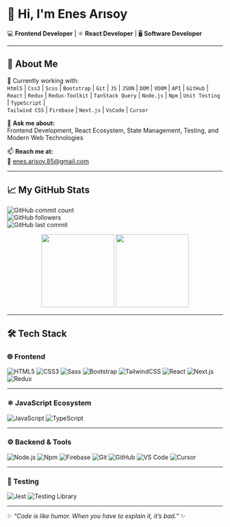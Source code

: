 # 👋 Hi, I'm Enes Arısoy  

💻 **Frontend Developer** | ⚛️ **React Developer** | 🖥️ **Software Developer**  

---

## 🚀 About Me  
🌱 Currently working with:  
`Html5` | `Css3` | `Scss` | `Bootstrap` | `Git` | `JS` | `JSON` | `DOM` | `VDOM` | `API` | `GitHub` |  
`React` | `Redux` | `Redux-Toolkit` | `TanStack Query` | `Node.js` | `Npm` | `Unit Testing` | `TypeScript` |  
`Tailwind CSS` | `Firebase` | `Next.js` | `VsCode` | `Cursor`

💬 **Ask me about:**  
Frontend Development, React Ecosystem, State Management, Testing, and Modern Web Technologies  

📫 **Reach me at:**  
📧 enes.arisoy.85@gmail.com  

---

## 📈 My GitHub Stats

![GitHub commit count](https://komarev.com/ghpvc/?username=enes-arisoy&color=blue&style=flat-square)  
![GitHub followers](https://img.shields.io/github/followers/enes-arisoy?label=Takipçi&style=for-the-badge)  
![GitHub last commit](https://img.shields.io/github/last-commit/enes-arisoy/enes-arisoy?color=green&style=for-the-badge)  

<p align="center">
  <img src="https://github-readme-stats.vercel.app/api?username=enes-arisoy&show_icons=true&theme=radical" height="170" />
  <img src="https://github-readme-stats.vercel.app/api/top-langs/?username=enes-arisoy&layout=compact&theme=radical" height="170"/>
</p>

---

## 🛠️ Tech Stack  

### 🌐 Frontend  
![HTML5](https://img.shields.io/badge/-HTML5-E34F26?style=for-the-badge&logo=html5&logoColor=fff) ![CSS3](https://img.shields.io/badge/-CSS3-1572B6?style=for-the-badge&logo=css3&logoColor=fff) ![Sass](https://img.shields.io/badge/-Sass-CC6699?style=for-the-badge&logo=sass&logoColor=fff) ![Bootstrap](https://img.shields.io/badge/-Bootstrap-7952B3?style=for-the-badge&logo=bootstrap&logoColor=fff) ![TailwindCSS](https://img.shields.io/badge/-TailwindCSS-38B2AC?style=for-the-badge&logo=tailwindcss&logoColor=fff) ![React](https://img.shields.io/badge/-React-61DAFB?style=for-the-badge&logo=react&logoColor=000) ![Next.js](https://img.shields.io/badge/-Next.js-000000?style=for-the-badge&logo=next.js&logoColor=fff) ![Redux](https://img.shields.io/badge/-Redux-764ABC?style=for-the-badge&logo=redux&logoColor=fff)  

---

### ⚛️ JavaScript Ecosystem  
![JavaScript](https://img.shields.io/badge/-JavaScript-F7DF1E?style=for-the-badge&logo=javascript&logoColor=000) ![TypeScript](https://img.shields.io/badge/-TypeScript-3178C6?style=for-the-badge&logo=typescript&logoColor=fff)  

---

### ⚙️ Backend & Tools  
![Node.js](https://img.shields.io/badge/-Node.js-339933?style=for-the-badge&logo=node.js&logoColor=fff) ![Npm](https://img.shields.io/badge/-Npm-CB3837?style=for-the-badge&logo=npm&logoColor=fff) ![Firebase](https://img.shields.io/badge/-Firebase-FFCA28?style=for-the-badge&logo=firebase&logoColor=000) ![Git](https://img.shields.io/badge/-Git-F05032?style=for-the-badge&logo=git&logoColor=fff) ![GitHub](https://img.shields.io/badge/-GitHub-181717?style=for-the-badge&logo=github&logoColor=fff) ![VS Code](https://img.shields.io/badge/VS%20Code-007ACC?style=for-the-badge&logo=visualstudiocode&logoColor=white) ![Cursor](https://img.shields.io/badge/Cursor-000000?style=for-the-badge&logo=cursor&logoColor=white)  

---

### 🧪 Testing  
![Jest](https://img.shields.io/badge/-Jest-C21325?style=for-the-badge&logo=jest&logoColor=fff) ![Testing Library](https://img.shields.io/badge/-Testing%20Library-E33332?style=for-the-badge&logo=testing-library&logoColor=fff)  


---

✨ *“Code is like humor. When you have to explain it, it’s bad.”* ✨


